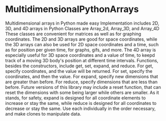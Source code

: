 # MultidimensionalPythonArrays
Multidimensional arrays in Python made easy
Implementation includes 2D, 3D, and 4D arrays in Python
Classes are Array_2d, Array_3D, and Array_4D
These classes are convenient for matrices as well as for graphing coordinates. The 2D and 3D arrays are good for space coordinates, while the 3D arrays can also be used for 2D space coordinates and a time, such as for position per given time, for graphs, gifs, and more. The 4D array is especially useful for 3D space coordinates and a value of time, to keepd track of a moving 3D body's position at different time intervals.
Functions, besides the constructors, include get, set, expand, and reduce.
For get, specify coordinates, and the value will be returned.
For set, specify the coordinates, and then the value.
For expand, specify new dimensions that are greater than before.
For reduce, specify dimensions that are less than before.
Future versions of this library may include a reset function, that can reset the dimensions with some being larger while others are smaller. As it stands, for safety, expand is designed for all coordinate elements to increase or stay the same, while reduce is designed for all coordinates to decrease or stay the same. Use each individually in the order necessary, and make clones to manipulate data.
